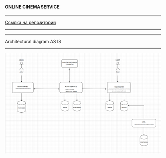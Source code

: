 #### ONLINE CINEMA SERVICE

____________________________________________________________________________
[Ссылка на репозиторий](https://github.com/SmirnovaT/ugc_sprint_1)
____________________________________________________________________________

____________________________________________________________________________
Architectural diagram AS IS
____________________________________________________________________________
![arch as is](assets/architecture_as_is.png)